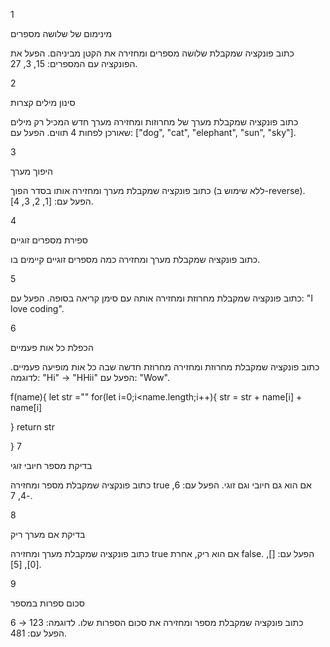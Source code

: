 1

מינימום של שלושה מספרים

כתוב פונקציה שמקבלת שלושה מספרים ומחזירה את הקטן מביניהם.
הפעל את הפונקציה עם המספרים: 15, 3, 27.

2

סינון מילים קצרות

כתוב פונקציה שמקבלת מערך של מחרוזות ומחזירה מערך חדש המכיל רק מילים שאורכן לפחות 4 תווים.
הפעל עם: ["dog", "cat", "elephant", "sun", "sky"].

3

היפוך מערך

כתוב פונקציה שמקבלת מערך ומחזירה אותו בסדר הפוך (ללא שימוש ב-reverse).
הפעל עם: [1, 2, 3, 4].

4

ספירת מספרים זוגיים

כתוב פונקציה שמקבלת מערך ומחזירה כמה מספרים זוגיים קיימים בו.

5

כתוב פונקציה שמקבלת מחרוזת ומחזירה אותה עם סימן קריאה בסופה.
הפעל עם: "I love coding".

6

הכפלת כל אות פעמיים

כתוב פונקציה שמקבלת מחרוזת ומחזירה מחרוזת חדשה שבה כל אות מופיעה פעמיים.
לדוגמה: "Hi" → "HHii"
הפעל עם: "Wow".

f(name){
   let str =""
   for(let i=0;i<name.length;i++){
    str = str + name[i] + name[i]

   }
   return str 

}
7

בדיקת מספר חיובי זוגי

כתוב פונקציה שמקבלת מספר ומחזירה true אם הוא גם חיובי וגם זוגי.
הפעל עם: 6, -4, 7.

8

בדיקת אם מערך ריק

כתוב פונקציה שמקבלת מערך ומחזירה true אם הוא ריק, אחרת false.
הפעל עם: [], [0], [5].

9

סכום ספרות במספר

כתוב פונקציה שמקבלת מספר ומחזירה את סכום הספרות שלו.
לדוגמה: 123 → 6
הפעל עם: 481.

